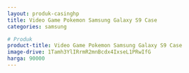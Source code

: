 ```yaml
---
layout: produk-casinghp
title: Video Game Pokemon Samsung Galaxy S9 Case
categories: samsung

# Produk
product-title: Video Game Pokemon Samsung Galaxy S9 Case
image-drive: 1Tamh3YlIRrmR2mnBcdx4IxseL1PRwIfG
harga: 90000
---
```

